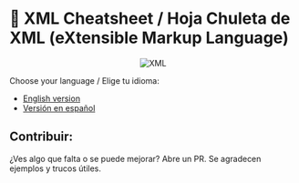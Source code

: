 # 🧩 XML Cheatsheet / Hoja Chuleta de XML (eXtensible Markup Language)

<div align="center">
  
  ![XML](https://img.shields.io/badge/XML-00599C?style=for-the-badge&logo=xml&logoColor=white)
  
</div>

Choose your language / Elige tu idioma:

- [English version](README.en.md)
- [Versión en español](README.es.md)

## Contribuir: 
¿Ves algo que falta o se puede mejorar? Abre un PR. Se agradecen ejemplos y trucos útiles.
